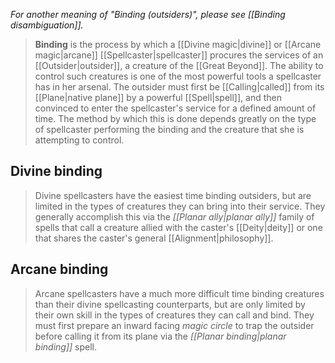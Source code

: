 *For another meaning of "Binding (outsiders)", please see [[Binding disambiguation]].*
> **Binding** is the process by which a [[Divine magic|divine]] or [[Arcane magic|arcane]] [[Spellcaster|spellcaster]] procures the services of an [[Outsider|outsider]], a creature of the [[Great Beyond]]. The ability to control such creatures is one of the most powerful tools a spellcaster has in her arsenal. The outsider must first be [[Calling|called]] from its [[Plane|native plane]] by a powerful [[Spell|spell]], and then convinced to enter the spellcaster's service for a defined amount of time. The method by which this is done depends greatly on the type of spellcaster performing the binding and the creature that she is attempting to control.


## Divine binding

> Divine spellcasters have the easiest time binding outsiders, but are limited in the types of creatures they can bring into their service. They generally accomplish this via the *[[Planar ally|planar ally]]* family of spells that call a creature allied with the caster's [[Deity|deity]] or one that shares the caster's general [[Alignment|philosophy]].


## Arcane binding

> Arcane spellcasters have a much more difficult time binding creatures than their divine spellcasting counterparts, but are only limited by their own skill in the types of creatures they can call and bind. They must first prepare an inward facing *magic circle* to trap the outsider before calling it from its plane via the *[[Planar binding|planar binding]]* spell.







